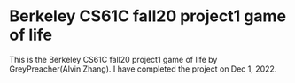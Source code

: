 # Berkeley CS61C fall20 project1 game of life
This is the Berkeley CS61C fall20 project1 game of life by GreyPreacher(Alvin Zhang). I have completed the project on Dec 1, 2022.